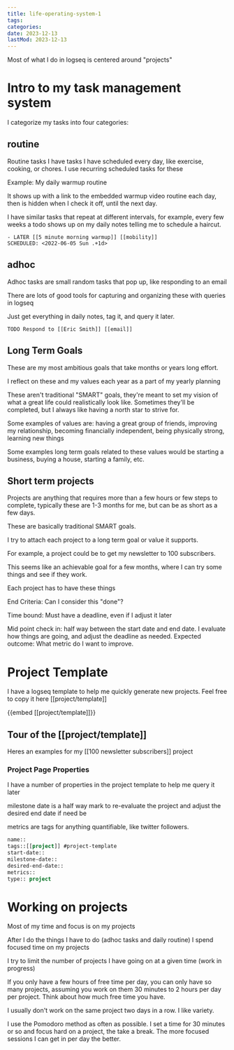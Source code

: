 ```yaml
---
title: life-operating-system-1
tags:
categories:
date: 2023-12-13
lastMod: 2023-12-13
---
```

Most of what I do in logseq is centered around "projects"

# Intro to my task management system


I categorize my tasks into four categories:

## routine


Routine tasks I have tasks I have scheduled every day, like exercise, cooking, or chores. I use recurring scheduled tasks for these

Example: My daily warmup routine

It shows up with a link to the embedded warmup video routine each day, then is hidden when I check it off, until the next day.

I have similar tasks that repeat at different intervals, for example, every few weeks a todo shows up on my daily notes telling me to schedule a haircut.

```
- LATER [[5 minute morning warmup]] [[mobility]]
SCHEDULED: <2022-06-05 Sun .+1d>
```

## adhoc


Adhoc tasks are small random tasks that pop up, like responding to an email

There are lots of good tools for capturing and organizing these with queries in logseq

Just get everything in daily notes, tag it, and query it later.

`TODO Respond to [[Eric Smith]] [[email]]`

## Long Term Goals


These are my most ambitious goals that take months or years long effort.

I reflect on these and my values each year as a part of my yearly planning

These aren't traditional "SMART" goals, they're meant to set my vision of what a great life could realistically look like. Sometimes they'll be completed, but I always like having a north star to strive for.

Some examples of values are: having a great group of friends, improving my relationship, becoming financially independent, being physically strong, learning new things

Some examples long term goals related to these values would be starting a business, buying a house, starting a family, etc.

## Short term projects


Projects are anything that requires more than a few hours or few steps to complete, typically these are 1-3 months for me, but can be as short as a few days.

These are basically traditional SMART goals.

I try to attach each project to a long term goal or value it supports.

For example, a project could be to get my newsletter to 100 subscribers.

This seems like an achievable goal for a few months, where I can try some things and see if they work.

Each project has to have these things

End Criteria: Can I consider this "done"?

Time bound: Must have a deadline, even if I adjust it later

Mid point check in: half way between the start date and end date. I evaluate how things are going, and adjust the deadline as needed.
Expected outcome: What metric do I want to improve.

# Project Template


I have a logseq template to help me quickly generate new projects. Feel free to copy it here [[project/template]]

{{embed [[project/template]]}}

## Tour of the [[project/template]]


Heres an examples for my [[100 newsletter subscribers]] project

### Project Page Properties


I have a number of properties in the project template to help me query it later

milestone date is a half way mark to re-evaluate the project and adjust the desired end date if need be

metrics are tags for anything quantifiable, like twitter followers.

``` clojure
name::
tags::[[project]] #project-template
start-date::
milestone-date::
desired-end-date::
metrics::
type:: project
```

# Working on projects


Most of my time and focus is on my projects

After I do the things I have to do (adhoc tasks and daily routine) I spend focused time on my projects

I try to limit the number of projects I have going on at a given time (work in progress)

If you only have a few hours of free time per day, you can only have so many projects, assuming you work on them 30 minutes to 2 hours per day per project. Think about how much free time you have.

I usually don't work on the same project two days in a row. I like variety.

I use the Pomodoro method as often as possible. I set a time for 30 minutes or so and focus hard on a project, the take a break. The more focused sessions I can get in per day the better.
